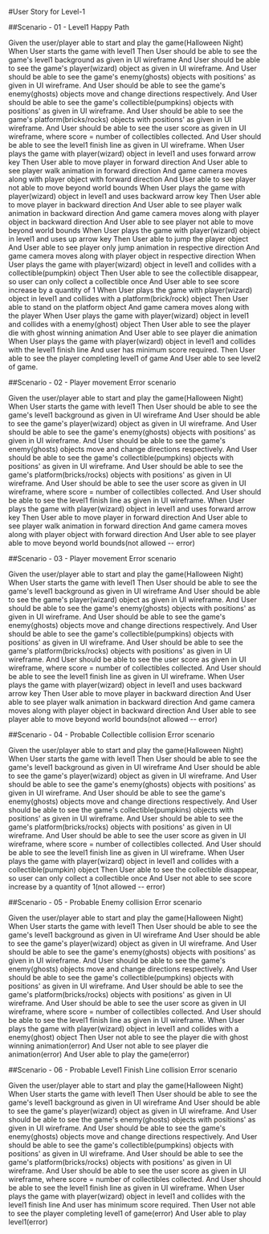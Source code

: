 #User Story for Level-1


##Scenario - 01 - Level1 Happy Path

Given the user/player able to start and play the game(Halloween Night)
When User starts the game with level1
Then User should be able to see the game's level1 background as given in UI wireframe
    And	User should be able to see the game's player(wizard) object as given in UI wireframe.
    And	User should be able to see the game's enemy(ghosts) objects with positions' as given in UI wireframe.
    And	User should be able to see the game's enemy(ghosts) objects move and change directions respectively.
    And	User should be able to see the game's collectible(pumpkins) objects with positions' as given in UI wireframe.
    And	User should be able to see the game's platform(bricks/rocks) objects with positions' as given in UI wireframe.
    And	User should be able to see the user score as given in UI wireframe, where score = number of collectibles collected.
    And User should be able to see the level1 finish line as given in UI wireframe.
When User plays the game with player(wizard) object	in level1 and uses forward arrow key
Then User able to move player in forward direction
	And User able to see player walk animation in forward direction
	And game camera moves along with player object with forward direction
	And User able to see player not able to move beyond world bounds
When User plays the game with player(wizard) object	in level1 and uses backward arrow key
Then User able to move player in backward direction
	And User able to see player walk animation in backward direction
	And game camera moves along with player object in backward direction
	And User able to see player not able to move beyond world bounds
When User plays the game with player(wizard) object	in level1 and uses up arrow key
Then User able to jump the player object
	And User able to see player only jump animation in respective direction
	And game camera moves along with player object in respective direction
When User plays the game with player(wizard) object	in level1 and collides with a collectible(pumpkin) object
Then User able to see the collectible disappear, so user can only collect a collectible once
	And User able to see score increase by a quantity of 1
When User plays the game with player(wizard) object	in level1 and collides with a platform(brick/rock) object
Then User able to stand on the platform object
	And game camera moves along with the player
When User plays the game with player(wizard) object	in level1 and collides with a enemy(ghost) object
Then User able to see the player die with ghost winning animation
	And User able to see player die animation
When User plays the game with player(wizard) object	in level1 and collides with the level1 finish line
    And user has minimum score required.
Then User able to see the player completing level1 of game
	And User able to see level2 of game.
	
##Scenario - 02 - Player movement Error scenario

Given the user/player able to start and play the game(Halloween Night)
When User starts the game with level1
Then User should be able to see the game's level1 background as given in UI wireframe
    And	User should be able to see the game's player(wizard) object as given in UI wireframe.
    And	User should be able to see the game's enemy(ghosts) objects with positions' as given in UI wireframe.
    And	User should be able to see the game's enemy(ghosts) objects move and change directions respectively.
    And	User should be able to see the game's collectible(pumpkins) objects with positions' as given in UI wireframe.
    And	User should be able to see the game's platform(bricks/rocks) objects with positions' as given in UI wireframe.
    And	User should be able to see the user score as given in UI wireframe, where score = number of collectibles collected.
    And User should be able to see the level1 finish line as given in UI wireframe.
When User plays the game with player(wizard) object	in level1 and uses forward arrow key
Then User able to move player in forward direction
	And User able to see player walk animation in forward direction
	And game camera moves along with player object with forward direction
	And User able to see player able to move beyond world bounds(not allowed -- error)
	
##Scenario - 03 - Player movement Error scenario

Given the user/player able to start and play the game(Halloween Night)
When User starts the game with level1
Then User should be able to see the game's level1 background as given in UI wireframe
    And	User should be able to see the game's player(wizard) object as given in UI wireframe.
    And	User should be able to see the game's enemy(ghosts) objects with positions' as given in UI wireframe.
    And	User should be able to see the game's enemy(ghosts) objects move and change directions respectively.
    And	User should be able to see the game's collectible(pumpkins) objects with positions' as given in UI wireframe.
    And	User should be able to see the game's platform(bricks/rocks) objects with positions' as given in UI wireframe.
    And	User should be able to see the user score as given in UI wireframe, where score = number of collectibles collected.
    And User should be able to see the level1 finish line as given in UI wireframe.
When User plays the game with player(wizard) object	in level1 and uses backward arrow key
Then User able to move player in backward direction
	And User able to see player walk animation in backward direction
	And game camera moves along with player object in backward direction
	And User able to see player able to move beyond world bounds(not allowed -- error)

##Scenario - 04 - Probable Collectible collision Error scenario

Given the user/player able to start and play the game(Halloween Night)
When User starts the game with level1
Then User should be able to see the game's level1 background as given in UI wireframe
    And	User should be able to see the game's player(wizard) object as given in UI wireframe.
    And	User should be able to see the game's enemy(ghosts) objects with positions' as given in UI wireframe.
    And	User should be able to see the game's enemy(ghosts) objects move and change directions respectively.
    And	User should be able to see the game's collectible(pumpkins) objects with positions' as given in UI wireframe.
    And	User should be able to see the game's platform(bricks/rocks) objects with positions' as given in UI wireframe.
    And	User should be able to see the user score as given in UI wireframe, where score = number of collectibles collected.
    And User should be able to see the level1 finish line as given in UI wireframe.
When User plays the game with player(wizard) object	in level1 and collides with a collectible(pumpkin) object
Then User able to see the collectible disappear, so user can only collect a collectible once
	And User not able to see score increase by a quantity of 1(not allowed -- error)
	
##Scenario - 05 - Probable Enemy collision Error scenario

Given the user/player able to start and play the game(Halloween Night)
When User starts the game with level1
Then User should be able to see the game's level1 background as given in UI wireframe
    And	User should be able to see the game's player(wizard) object as given in UI wireframe.
    And	User should be able to see the game's enemy(ghosts) objects with positions' as given in UI wireframe.
    And	User should be able to see the game's enemy(ghosts) objects move and change directions respectively.
    And	User should be able to see the game's collectible(pumpkins) objects with positions' as given in UI wireframe.
    And	User should be able to see the game's platform(bricks/rocks) objects with positions' as given in UI wireframe.
    And	User should be able to see the user score as given in UI wireframe, where score = number of collectibles collected.
    And User should be able to see the level1 finish line as given in UI wireframe.
When User plays the game with player(wizard) object	in level1 and collides with a enemy(ghost) object
Then User not able to see the player die with ghost winning animation(error)
	And User not able to see player die animation(error)
	And User able to play the game(error)
	
##Scenario - 06 - Probable Level1 Finish Line collision Error scenario

Given the user/player able to start and play the game(Halloween Night)
When User starts the game with level1
Then User should be able to see the game's level1 background as given in UI wireframe
    And	User should be able to see the game's player(wizard) object as given in UI wireframe.
    And	User should be able to see the game's enemy(ghosts) objects with positions' as given in UI wireframe.
    And	User should be able to see the game's enemy(ghosts) objects move and change directions respectively.
    And	User should be able to see the game's collectible(pumpkins) objects with positions' as given in UI wireframe.
    And	User should be able to see the game's platform(bricks/rocks) objects with positions' as given in UI wireframe.
    And	User should be able to see the user score as given in UI wireframe, where score = number of collectibles collected.
    And User should be able to see the level1 finish line as given in UI wireframe.
When User plays the game with player(wizard) object	in level1 and collides with the level1 finish line
    And user has minimum score required.
Then User not able to see the player completing level1 of game(error)
	And User able to play level1(error)
		
